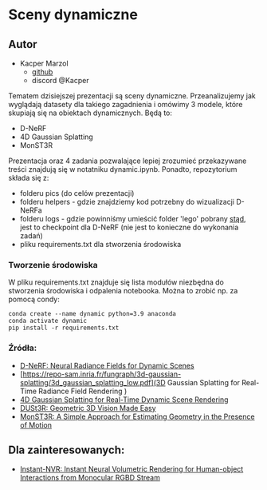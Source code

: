 # Sceny dynamiczne

## Autor
* Kacper Marzol
  * [github](github.com/kacpermarzol)
  * discord @Kacper

Tematem dzisiejszej prezentacji są sceny dynamiczne.
Przeanalizujemy jak wyglądają datasety dla takiego zagadnienia i omówimy 3 modele, które skupiają się na obiektach dynamicznych. Będą to:
* D-NeRF
* 4D Gaussian Splatting
* MonST3R

Prezentacja oraz 4 zadania pozwalające lepiej zrozumieć przekazywane treści znajdują się w notatniku dynamic.ipynb. Ponadto, repozytorium składa się z:
* folderu pics (do celów prezentacji)
* folderu helpers - gdzie znajdziemy kod potrzebny do wizualizacji D-NeRFa
* folderu logs - gdzie powinniśmy umieścić folder 'lego' pobrany [stąd](https://www.dropbox.com/scl/fi/5oyd2uop62yw1ttlw1x5v/logs.zip?rlkey=5ko5sf3njkjv3vssonk1jmruy&e=1&dl=0), jest to checkpoint dla D-NeRF (nie jest to konieczne do wykonania zadań)
* pliku requirements.txt dla stworzenia środowiska

### Tworzenie środowiska
W pliku requirements.txt znajduje się lista modułów niezbędna do stworzenia środowiska i odpalenia notebooka.
Można to zrobić np. za pomocą condy:

```angular2html
conda create --name dynamic python=3.9 anaconda
conda activate dynamic
pip install -r requirements.txt
```

### Źródła:
* [D-NeRF: Neural Radiance Fields for Dynamic Scenes
](https://openaccess.thecvf.com/content/CVPR2021/papers/Pumarola_D-NeRF_Neural_Radiance_Fields_for_Dynamic_Scenes_CVPR_2021_paper.pdf)
* [https://repo-sam.inria.fr/fungraph/3d-gaussian-splatting/3d_gaussian_splatting_low.pdf](3D Gaussian Splatting for Real-Time Radiance Field Rendering
)
* [4D Gaussian Splatting for Real-Time Dynamic Scene Rendering](https://arxiv.org/pdf/2310.08528)
* [DUSt3R: Geometric 3D Vision Made Easy](https://arxiv.org/pdf/2312.14132)
* [MonST3R: A Simple Approach for Estimating Geometry in the Presence of Motion](https://monst3r-project.github.io/files/monst3r_paper.pdf)


## Dla zainteresowanych:
* [Instant-NVR: Instant Neural Volumetric Rendering for Human-object Interactions from Monocular RGBD Stream
](https://arxiv.org/pdf/2304.03184)